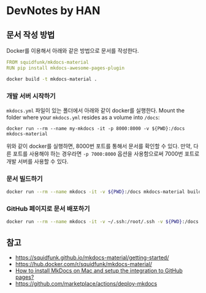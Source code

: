 # DevNotes by HAN

## 문서 작성 방법

Docker를 이용해서 아래와 같은 방법으로 문서를 작성한다.

```yaml title="Dockerfile"
FROM squidfunk/mkdocs-material
RUN pip install mkdocs-awesome-pages-plugin
```

```sh
docker build -t mkdocs-material .
```

### 개발 서버 시작하기

`mkdocs.yml` 파일이 있는 폴더에서 아래와 같이 docker를 실행한다.
Mount the folder where your `mkdocs.yml` resides as a volume into `/docs`:

```
docker run --rm --name my-mkdocs -it -p 8000:8000 -v ${PWD}:/docs mkdocs-material
```

위와 같이 docker를 실행하면, 8000번 포트를 통해서 문서를 확인할 수 있다. 만약, 다른 포트를 사용해야 하는 경우라면 `-p 7000:8000` 옵션을 사용함으로써 7000번 포트로 개발 서버를 사용할 수 있다.

### 문서 빌드하기

```sh
docker run --rm --name mkdocs -it -v ${PWD}:/docs mkdocs-material build
```

### GitHub 페이지로 문서 배포하기

```sh
docker run --rm --name mkdocs -it -v ~/.ssh:/root/.ssh -v ${PWD}:/docs mkdocs-material gh-deploy
```


## 참고

- https://squidfunk.github.io/mkdocs-material/getting-started/
- https://hub.docker.com/r/squidfunk/mkdocs-material/
- [How to install MkDocs on Mac and setup the integration to GitHub pages?](https://suedbroecker.net/2021/01/25/how-to-install-mkdocs-on-mac-and-setup-the-integration-to-github-pages/)
- https://github.com/marketplace/actions/deploy-mkdocs